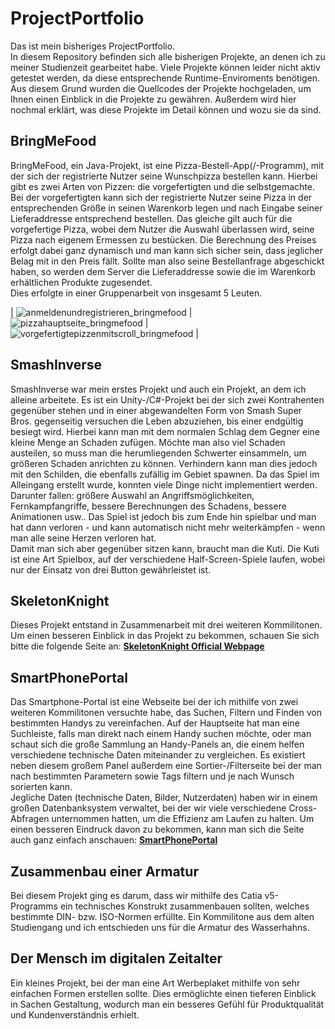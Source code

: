 # ProjectPortfolio

Das ist mein bisheriges ProjectPortfolio.  
In diesem Repository befinden sich alle bisherigen Projekte, an denen ich zu meiner Studienzeit gearbeitet habe. Viele Projekte können leider nicht aktiv getestet werden, da diese entsprechende Runtime-Enviroments benötigen.  
Aus diesem Grund wurden die Quellcodes der Projekte hochgeladen, um Ihnen einen Einblick in die Projekte zu gewähren. Außerdem wird hier nochmal erklärt, was diese Projekte im Detail können und wozu sie da sind.
 
## BringMeFood

BringMeFood, ein Java-Projekt, ist eine Pizza-Bestell-App(/-Programm), mit der sich der registrierte Nutzer seine Wunschpizza bestellen kann. Hierbei gibt es zwei Arten von Pizzen: die vorgefertigten und die selbstgemachte. Bei der vorgefertigten kann sich der registrierte Nutzer seine Pizza in der entsprechenden Größe in seinen Warenkorb legen und nach Eingabe seiner Lieferaddresse entsprechend bestellen. Das gleiche gilt auch für die vorgefertige Pizza, wobei dem Nutzer die Auswahl überlassen wird, seine Pizza nach eigenem Ermessen zu bestücken. Die Berechnung des Preises erfolgt dabei ganz dynamisch und man kann sich sicher sein, dass jeglicher Belag mit in den Preis fällt. Sollte man also seine Bestellanfrage abgeschickt haben, so werden dem Server die Lieferaddresse sowie die im Warenkorb erhältlichen Produkte zugesendet.  
Dies erfolgte in einer Gruppenarbeit von insgesamt 5 Leuten.
  
| ![anmeldenundregistrieren_bringmefood](https://user-images.githubusercontent.com/18042056/35773068-0eadb5e4-0948-11e8-9531-11c400ee21a4.PNG) | ![pizzahauptseite_bringmefood](https://user-images.githubusercontent.com/18042056/35773100-d6c258e6-0948-11e8-904a-9c6ecd0285b7.PNG) | ![vorgefertigtepizzenmitscroll_bringmefood](https://user-images.githubusercontent.com/18042056/35773126-37193cfa-0949-11e8-99c8-9df03764ca2d.PNG)
 |
 
## SmashInverse

SmashInverse war mein erstes Projekt und auch ein Projekt, an dem ich alleine arbeitete. Es ist ein Unity-/C#-Projekt bei der sich zwei Kontrahenten gegenüber stehen und in einer abgewandelten Form von Smash Super Bros. gegenseitig versuchen die Leben abzuziehen, bis einer endgültig besiegt wird. Hierbei kann man mit dem normalen Schlag dem Gegner eine kleine Menge an Schaden zufügen. Möchte man also viel Schaden austeilen, so muss man die herumliegenden Schwerter einsammeln, um größeren Schaden anrichten zu können. Verhindern kann man dies jedoch mit den Schilden, die ebenfalls zufällig im Gebiet spawnen. Da das Spiel im Alleingang erstellt wurde, konnten viele Dinge nicht implementiert werden. Darunter fallen: größere Auswahl an Angriffsmöglichkeiten, Fernkampfangriffe, bessere Berechnungen des Schadens, bessere Animationen usw.. Das Spiel ist jedoch bis zum Ende hin spielbar und man hat dann verloren - und kann automatisch nicht mehr weiterkämpfen - wenn man alle seine Herzen verloren hat.  
Damit man sich aber gegenüber sitzen kann, braucht man die Kuti. Die Kuti ist eine Art Spielbox, auf der verschiedene Half-Screen-Spiele laufen, wobei nur der Einsatz von drei Button gewährleistet ist.
 
## SkeletonKnight

Dieses Projekt entstand in Zusammenarbeit mit drei weiteren Kommilitonen. Um einen besseren Einblick in das Projekt zu bekommen, schauen Sie sich bitte die folgende Seite an:
[**SkeletonKnight Official Webpage**](http://wiki.gamesmaster-hamburg.de/display/KS2/Project%3A+Skeleton+Knight)
 
## SmartPhonePortal

Das Smartphone-Portal ist eine Webseite bei der ich mithilfe von zwei weiteren Kommilitonen versuchte habe, das Suchen, Filtern und Finden von bestimmten Handys zu vereinfachen. Auf der Hauptseite hat man eine Suchleiste, falls man direkt nach einem Handy suchen möchte, oder man schaut sich die große Sammlung an Handy-Panels an, die einem helfen verschiedene technische Daten miteinander zu vergleichen. Es existiert neben diesem großem Panel außerdem eine Sortier-/Filterseite bei der man nach bestimmten Parametern sowie Tags filtern und je nach Wunsch sorierten kann.  
Jegliche Daten (technische Daten, Bilder, Nutzerdaten) haben wir in einem großen Datenbanksystem verwaltet, bei der wir viele verschiedene Cross-Abfragen unternommen hatten, um die Effizienz am Laufen zu halten. Um einen besseren Eindruck davon zu bekommen, kann man sich die Seite auch ganz einfach anschauen: [**SmartPhonePortal**](http://rdbs1718u02.pstud1.mt.haw-hamburg.de/main/index.php)
 
## Zusammenbau einer Armatur

Bei diesem Projekt ging es darum, dass wir mithilfe des Catia v5-Programms ein technisches Konstrukt zusammenbauen sollten, welches bestimmte DIN- bzw. ISO-Normen erfüllte. Ein Kommilitone aus dem alten Studiengang und ich entschieden uns für die Armatur des Wasserhahns. 
 
## Der Mensch im digitalen Zeitalter

Ein kleines Projekt, bei der man eine Art Werbeplaket mithilfe von sehr einfachen Formen erstellen sollte. Dies ermöglichte einen tieferen Einblick in Sachen Gestaltung, wodurch man ein besseres Gefühl für Produktqualität und Kundenverständnis erhielt.